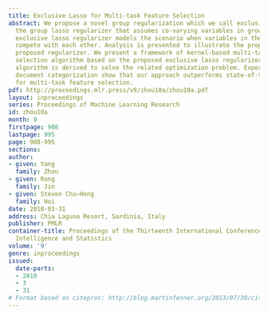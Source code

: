 ```yaml
---
title: Exclusive Lasso for Multi-task Feature Selection
abstract: We propose a novel group regularization which we call exclusive lasso. Unlike
  the group lasso regularizer that assumes co-varying variables in groups, the proposed
  exclusive lasso regularizer models the scenario when variables in the same group
  compete with each other. Analysis is presented to illustrate the properties of the
  proposed regularizer. We present a framework of kernel-based multi-task feature
  selection algorithm based on the proposed exclusive lasso regularizer. An efficient
  algorithm is derived to solve the related optimization problem. Experiments with
  document categorization show that our approach outperforms state-of-the-art algorithms
  for multi-task feature selection.
pdf: http://proceedings.mlr.press/v9/zhou10a/zhou10a.pdf
layout: inproceedings
series: Proceedings of Machine Learning Research
id: zhou10a
month: 0
firstpage: 988
lastpage: 995
page: 988-995
sections: 
author:
- given: Yang
  family: Zhou
- given: Rong
  family: Jin
- given: Steven Chu–Hong
  family: Hoi
date: 2010-03-31
address: Chia Laguna Resort, Sardinia, Italy
publisher: PMLR
container-title: Proceedings of the Thirteenth International Conference on Artificial
  Intelligence and Statistics
volume: '9'
genre: inproceedings
issued:
  date-parts:
  - 2010
  - 3
  - 31
# Format based on citeproc: http://blog.martinfenner.org/2013/07/30/citeproc-yaml-for-bibliographies/
---
```

